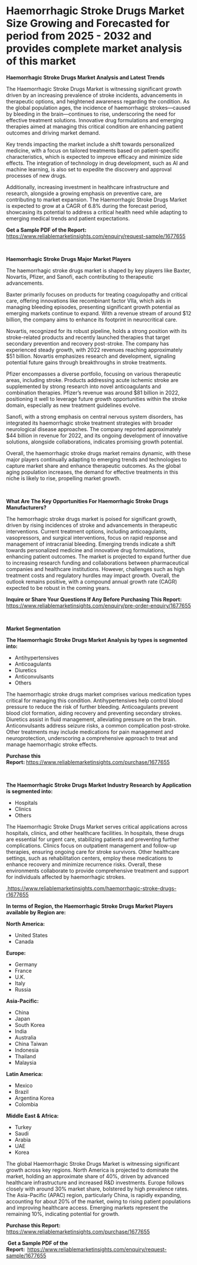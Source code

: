 <p><h1>Haemorrhagic Stroke Drugs Market Size Growing and Forecasted for period from 2025 - 2032 and provides complete market analysis of this market</h1></p><p><strong>Haemorrhagic Stroke Drugs Market Analysis and Latest Trends</strong></p>
<p><p>The Haemorrhagic Stroke Drugs Market is witnessing significant growth driven by an increasing prevalence of stroke incidents, advancements in therapeutic options, and heightened awareness regarding the condition. As the global population ages, the incidence of haemorrhagic strokes—caused by bleeding in the brain—continues to rise, underscoring the need for effective treatment solutions. Innovative drug formulations and emerging therapies aimed at managing this critical condition are enhancing patient outcomes and driving market demand.</p><p>Key trends impacting the market include a shift towards personalized medicine, with a focus on tailored treatments based on patient-specific characteristics, which is expected to improve efficacy and minimize side effects. The integration of technology in drug development, such as AI and machine learning, is also set to expedite the discovery and approval processes of new drugs.</p><p>Additionally, increasing investment in healthcare infrastructure and research, alongside a growing emphasis on preventive care, are contributing to market expansion. The Haemorrhagic Stroke Drugs Market is expected to grow at a CAGR of 6.8% during the forecast period, showcasing its potential to address a critical health need while adapting to emerging medical trends and patient expectations.</p></p>
<p><strong>Get a Sample PDF of the Report:&nbsp;</strong> <a href="https://www.reliablemarketinsights.com/enquiry/request-sample/1677655?utm_campaign=3364&utm_medium=2&utm_source=Github&utm_content=ia&utm_term=19042025&utm_id=haemorrhagic-stroke-drugs">https://www.reliablemarketinsights.com/enquiry/request-sample/1677655</a></p>
<p>&nbsp;</p>
<p><strong>Haemorrhagic Stroke Drugs Major Market Players</strong></p>
<p><p>The haemorrhagic stroke drugs market is shaped by key players like Baxter, Novartis, Pfizer, and Sanofi, each contributing to therapeutic advancements. </p><p>Baxter primarily focuses on products for treating coagulopathy and critical care, offering innovations like recombinant factor VIIa, which aids in managing bleeding episodes, presenting significant growth potential as emerging markets continue to expand. With a revenue stream of around $12 billion, the company aims to enhance its footprint in neurocritical care.</p><p>Novartis, recognized for its robust pipeline, holds a strong position with its stroke-related products and recently launched therapies that target secondary prevention and recovery post-stroke. The company has experienced steady growth, with 2022 revenues reaching approximately $51 billion. Novartis emphasizes research and development, signaling potential future gains through breakthroughs in stroke treatments.</p><p>Pfizer encompasses a diverse portfolio, focusing on various therapeutic areas, including stroke. Products addressing acute ischemic stroke are supplemented by strong research into novel anticoagulants and combination therapies. Pfizer’s revenue was around $81 billion in 2022, positioning it well to leverage future growth opportunities within the stroke domain, especially as new treatment guidelines evolve.</p><p>Sanofi, with a strong emphasis on central nervous system disorders, has integrated its haemorrhagic stroke treatment strategies with broader neurological disease approaches. The company reported approximately $44 billion in revenue for 2022, and its ongoing development of innovative solutions, alongside collaborations, indicates promising growth potential.</p><p>Overall, the haemorrhagic stroke drugs market remains dynamic, with these major players continually adapting to emerging trends and technologies to capture market share and enhance therapeutic outcomes. As the global aging population increases, the demand for effective treatments in this niche is likely to rise, propelling market growth.</p></p>
<p>&nbsp;</p>
<p><strong>What Are The Key Opportunities For Haemorrhagic Stroke Drugs Manufacturers?</strong></p>
<p><p>The hemorrhagic stroke drugs market is poised for significant growth, driven by rising incidences of stroke and advancements in therapeutic interventions. Current treatment options, including anticoagulants, vasopressors, and surgical interventions, focus on rapid response and management of intracranial bleeding. Emerging trends indicate a shift towards personalized medicine and innovative drug formulations, enhancing patient outcomes. The market is projected to expand further due to increasing research funding and collaborations between pharmaceutical companies and healthcare institutions. However, challenges such as high treatment costs and regulatory hurdles may impact growth. Overall, the outlook remains positive, with a compound annual growth rate (CAGR) expected to be robust in the coming years.</p></p>
<p><strong>Inquire or Share Your Questions If Any Before Purchasing This Report:</strong> <a href="https://www.reliablemarketinsights.com/enquiry/pre-order-enquiry/1677655?utm_campaign=3364&utm_medium=2&utm_source=Github&utm_content=ia&utm_term=19042025&utm_id=haemorrhagic-stroke-drugs">https://www.reliablemarketinsights.com/enquiry/pre-order-enquiry/1677655</a></p>
<p>&nbsp;</p>
<p><strong>Market Segmentation</strong></p>
<p><strong>The Haemorrhagic Stroke Drugs Market Analysis by types is segmented into:</strong></p>
<p><ul><li>Antihypertensives</li><li>Anticoagulants</li><li>Diuretics</li><li>Anticonvulsants</li><li>Others</li></ul></p>
<p><p>The haemorrhagic stroke drugs market comprises various medication types critical for managing this condition. Antihypertensives help control blood pressure to reduce the risk of further bleeding. Anticoagulants prevent blood clot formation, aiding recovery and preventing secondary strokes. Diuretics assist in fluid management, alleviating pressure on the brain. Anticonvulsants address seizure risks, a common complication post-stroke. Other treatments may include medications for pain management and neuroprotection, underscoring a comprehensive approach to treat and manage haemorrhagic stroke effects.</p></p>
<p><strong>Purchase this Report:&nbsp;</strong><a href="https://www.reliablemarketinsights.com/purchase/1677655?utm_campaign=3364&utm_medium=2&utm_source=Github&utm_content=ia&utm_term=19042025&utm_id=haemorrhagic-stroke-drugs">https://www.reliablemarketinsights.com/purchase/1677655</a></p>
<p>&nbsp;</p>
<p><strong>The Haemorrhagic Stroke Drugs Market Industry Research by Application is segmented into:</strong></p>
<p><ul><li>Hospitals</li><li>Clinics</li><li>Others</li></ul></p>
<p><p>The Haemorrhagic Stroke Drugs Market serves critical applications across hospitals, clinics, and other healthcare facilities. In hospitals, these drugs are essential for urgent care, stabilizing patients and preventing further complications. Clinics focus on outpatient management and follow-up therapies, ensuring ongoing care for stroke survivors. Other healthcare settings, such as rehabilitation centers, employ these medications to enhance recovery and minimize recurrence risks. Overall, these environments collaborate to provide comprehensive treatment and support for individuals affected by haemorrhagic strokes.</p></p>
<p><a href="https://www.reliablemarketinsights.com/haemorrhagic-stroke-drugs-r1677655?utm_campaign=3364&utm_medium=2&utm_source=Github&utm_content=ia&utm_term=19042025&utm_id=haemorrhagic-stroke-drugs">&nbsp;https://www.reliablemarketinsights.com/haemorrhagic-stroke-drugs-r1677655</a></p>
<p><strong>In terms of Region, the Haemorrhagic Stroke Drugs Market Players available by Region are:</strong></p>
<p>
    <p> <strong> North America: </strong>
        <ul>
            <li>United States</li>
            <li>Canada</li>
        </ul>
        </p> 
    <p> <strong> Europe: </strong>
        <ul>
            <li>Germany</li>
            <li>France</li>
            <li>U.K.</li>
            <li>Italy</li>
            <li>Russia</li>
        </ul>
        </p> 
    <p> <strong> Asia-Pacific: </strong>
        <ul>
            <li>China</li>
            <li>Japan</li>
            <li>South Korea</li>
            <li>India</li>
            <li>Australia</li>
            <li>China Taiwan</li>
            <li>Indonesia</li>
            <li>Thailand</li>
            <li>Malaysia</li>
        </ul>
        </p> 
    <p> <strong> Latin America: </strong>
        <ul>
            <li>Mexico</li>
            <li>Brazil</li>
            <li>Argentina Korea</li>
            <li>Colombia</li>
        </ul>
        </p> 
    <p> <strong> Middle East & Africa: </strong>
        <ul>
            <li>Turkey</li>
            <li>Saudi</li>
            <li>Arabia</li>
            <li>UAE</li>
            <li>Korea</li>
        </ul>
    </p>
    </p>
<p><p>The global Haemorrhagic Stroke Drugs Market is witnessing significant growth across key regions. North America is projected to dominate the market, holding an approximate share of 40%, driven by advanced healthcare infrastructure and increased R&D investments. Europe follows closely with around 30% market share, bolstered by high prevalence rates. The Asia-Pacific (APAC) region, particularly China, is rapidly expanding, accounting for about 20% of the market, owing to rising patient populations and improving healthcare access. Emerging markets represent the remaining 10%, indicating potential for growth.</p></p>
<p><strong>Purchase this Report: </strong><a href="https://www.reliablemarketinsights.com/purchase/1677655?utm_campaign=3364&utm_medium=2&utm_source=Github&utm_content=ia&utm_term=19042025&utm_id=haemorrhagic-stroke-drugs">https://www.reliablemarketinsights.com/purchase/1677655</a></p>
<p>&nbsp;<strong>Get a Sample PDF of the Report:&nbsp;&nbsp;</strong><a href="https://www.reliablemarketinsights.com/enquiry/request-sample/1677655?utm_campaign=3364&utm_medium=2&utm_source=Github&utm_content=ia&utm_term=19042025&utm_id=haemorrhagic-stroke-drugs">https://www.reliablemarketinsights.com/enquiry/request-sample/1677655</a></p>
<p><strong></strong></p>
<p><p></p><p></p><p></p></p>